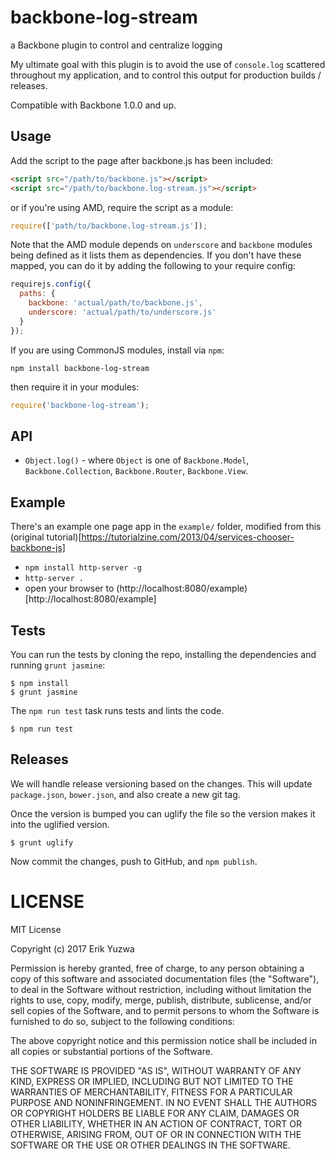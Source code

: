 # backbone-log-stream
a Backbone plugin to control and centralize logging

My ultimate goal with this plugin is to avoid the use of `console.log` scattered throughout my application,
and to control this output for production builds / releases.

Compatible with Backbone 1.0.0 and up.

## Usage
Add the script to the page after backbone.js has been included:

```html
<script src="/path/to/backbone.js"></script>
<script src="/path/to/backbone.log-stream.js"></script>
```

or if you're using AMD, require the script as a module:

```js
require(['path/to/backbone.log-stream.js']);
```

Note that the AMD module depends on `underscore` and `backbone` modules being defined as it lists them as dependencies. 
If you don't have these mapped, you can do it by adding the following to your require config:

```js
requirejs.config({
  paths: {
    backbone: 'actual/path/to/backbone.js',
    underscore: 'actual/path/to/underscore.js'
  }
});
```

If you are using CommonJS modules, install via `npm`:

```
npm install backbone-log-stream
```

then require it in your modules:

```js
require('backbone-log-stream');
```

## API

* `Object.log()` - where `Object` is one of `Backbone.Model`, `Backbone.Collection`, `Backbone.Router`, `Backbone.View`.

## Example

There's an example one page app in the `example/` folder, modified from this (original tutorial)[https://tutorialzine.com/2013/04/services-chooser-backbone-js]

* `npm install http-server -g`
* `http-server .`
* open your browser to (http://localhost:8080/example)[http://localhost:8080/example]

## Tests
You can run the tests by cloning the repo, installing the dependencies and
running `grunt jasmine`:

```
$ npm install
$ grunt jasmine
```

The `npm run test` task runs tests and lints the code.

```
$ npm run test
```

## Releases
We will handle release versioning based on the changes. This will update `package.json`, `bower.json`, and also create a new git tag.

Once the version is bumped you can uglify the file so the version makes it into the uglified version.

```
$ grunt uglify
```

Now commit the changes, push to GitHub, and `npm publish`.


# LICENSE

MIT License

Copyright (c) 2017 Erik Yuzwa

Permission is hereby granted, free of charge, to any person obtaining a copy
of this software and associated documentation files (the "Software"), to deal
in the Software without restriction, including without limitation the rights
to use, copy, modify, merge, publish, distribute, sublicense, and/or sell
copies of the Software, and to permit persons to whom the Software is
furnished to do so, subject to the following conditions:

The above copyright notice and this permission notice shall be included in all
copies or substantial portions of the Software.

THE SOFTWARE IS PROVIDED "AS IS", WITHOUT WARRANTY OF ANY KIND, EXPRESS OR
IMPLIED, INCLUDING BUT NOT LIMITED TO THE WARRANTIES OF MERCHANTABILITY,
FITNESS FOR A PARTICULAR PURPOSE AND NONINFRINGEMENT. IN NO EVENT SHALL THE
AUTHORS OR COPYRIGHT HOLDERS BE LIABLE FOR ANY CLAIM, DAMAGES OR OTHER
LIABILITY, WHETHER IN AN ACTION OF CONTRACT, TORT OR OTHERWISE, ARISING FROM,
OUT OF OR IN CONNECTION WITH THE SOFTWARE OR THE USE OR OTHER DEALINGS IN THE
SOFTWARE.

